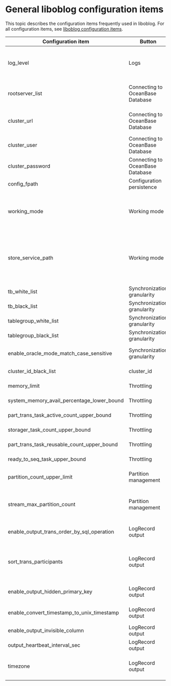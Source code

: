 General liboblog configuration items 
=========================================================



This topic describes the configuration items frequently used in liboblog. For all configuration items, see [liboblog configuration items](/en-US/9.supporting-tools/4.cdc/2.liboblog/2.liboblog-parameters/2.liboblog-configuration-items.md).


|             Configuration item             |              Button              |                                                                                                                                                                              Description                                                                                                                                                                               |
|--------------------------------------------|----------------------------------|------------------------------------------------------------------------------------------------------------------------------------------------------------------------------------------------------------------------------------------------------------------------------------------------------------------------------------------------------------------------|
| log_level                                  | Logs                             | The log level, which can be set by module, such as `TLOG.FETCHER:DEBUG` and `TLOG:COMMITTER:ERROR`. FETCHER, PARSER, FORMATTER, SEQUENCER, and COMMITTER (with the `TLOG.` prefix) are supported.                                                                                                                                                                      |
| rootserver_list                            | Connecting to OceanBase Database | Specifies the list of servers where the rootservice is running, in the server_ip:server_rpc_port:server_sql_port format.                                                                                                                                                                                                                                               |
| cluster_url                                | Connecting to OceanBase Database | When OceanBase is configured with the cluster URL, liboblog uses this URL to obtain the rootserver information. Server high-availability (HA) is supported.                                                                                                                                                                                                            |
| cluster_user                               | Connecting to OceanBase Database | The specified user must be on the sys tenant and have the read privileges on internal tables.                                                                                                                                                                                                                                                                          |
| cluster_password                           | Connecting to OceanBase Database | The password of the preceding user on the sys tenant.                                                                                                                                                                                                                                                                                                                  |
| config_fpath                               | Configuration persistence        | All liboblog configuration information will be dumped into this file.                                                                                                                                                                                                                                                                                                  |
| working_mode                               | Working mode                     | Specifies the working mode of liboblog. In the commercial edition, the persistence mode is used by default. In the community edition, the memory mode is used by default. To use the persistence mode, you must implement the interface in `ob_log_store_service.h`.                                                                   |
| store_service_path                         | Working mode                     | The persistent data storage path. This parameter takes effect only in persistence mode.  Relative path: The persistent data is stored in the relative path under the path of the process that calls liboblog.  Absolute path: The persistent data is stored in the specified absolute path, for example, `store_service_path=/data/1`. |
| tb_white_list                              | Synchronization granularity      | The whitelist of the tables to be synchronized.                                                                                                                                                                                                                                                                                                                        |
| tb_black_list                              | Synchronization granularity      | The blacklist of the tables to be synchronized.                                                                                                                                                                                                                                                                                                                        |
| tablegroup_white_list                      | Synchronization granularity      | The whitelist of table groups to be synchronized.                                                                                                                                                                                                                                                                                                                      |
| tablegroup_black_list                      | Synchronization granularity      | The blacklist of table groups to be synchronized.                                                                                                                                                                                                                                                                                                                      |
| enable_oracle_mode_match_case_sensitive    | Synchronization granularity      | The case-sensitive matching of tenants against the blacklist or whitelist in Oracle mode of OceanBase Database.                                                                                                                                                                                                                                                        |
| cluster_id_black_list                      | cluster_id                       | The blacklist of cluster IDs for synchronization.                                                                                                                                                                                                                                                                                                                      |
| memory_limit                               | Throttling                       | The memory threshold that triggers throttling in liboblog.                                                                                                                                                                                                                                                                                                             |
| system_memory_avail_percentage_lower_bound | Throttling                       | The lower limit of the available system memory, in percentage.                                                                                                                                                                                                                                                                                                         |
| part_trans_task_active_count_upper_bound   | Throttling                       | The maximum number of active partition transactions.                                                                                                                                                                                                                                                                                                                   |
| storager_task_count_upper_bound            | Throttling                       | The throttling threshold of the number of tasks to be persisted by the storager module.                                                                                                                                                                                                                                                                                |
| part_trans_task_reusable_count_upper_bound | Throttling                       | The maximum number of partition transactions to reuse.                                                                                                                                                                                                                                                                                                                 |
| ready_to_seq_task_upper_bound              | Throttling                       | The maximum number of tasks to be sequenced.                                                                                                                                                                                                                                                                                                                           |
| partition_count_upper_limit                | Partition management             | The maximum number of partitions allowed for synchronization on the liboblog instance. The default value is 2,000,000.                                                                                                                                                                                                                                                 |
| stream_max_partition_count                 | Partition management             | The maximum number of partitions allowed for a log stream. The default value is 5,000. You can set this parameter to a lower value to significantly improve the synchronization efficiency on hotspot partitions.                                                                                                                                                      |
| enable_output_trans_order_by_sql_operation | LogRecord output                 | Specifies whether to return data rows in the transaction in the order that the SQL statements are executed.                                                                                                                                                                                                                                                            |
| sort_trans_participants                    | LogRecord output                 | Specifies whether to sort statements by the distributed transaction participant. You can maintain a stable row data output sequence by setting this parameter and the `enable_output_trans_order_by_sql_operation` parameter.                                                                                                                                          |
| enable_output_hidden_primary_key           | LogRecord output                 | Specifies whether to return the hidden primary key columns of tables without primary keys.                                                                                                                                                                                                                                                                             |
| enable_convert_timestamp_to_unix_timestamp | LogRecord output                 | Specifies whether to convert a timestamp to a UNIX integer value. The default format is `YYYY-MM-DD HH:MM:SS`.                                                                                                                                                                                                                                                         |
| enable_output_invisible_column             | LogRecord output                 | Specifies whether to return the hidden columns.                                                                                                                                                                                                                                                                                                                        |
| output_heartbeat_interval_sec              | LogRecord output                 | Specifies the time interval for generating the information of security checkpoints.                                                                                                                                                                                                                                                                                    |
| timezone                                   | LogRecord output                 | The time zone of liboblog. This parameter is used for updating the time as per the specified time zone during the synchronization of the timestamp data.                                                                                                                                                                                                               |



